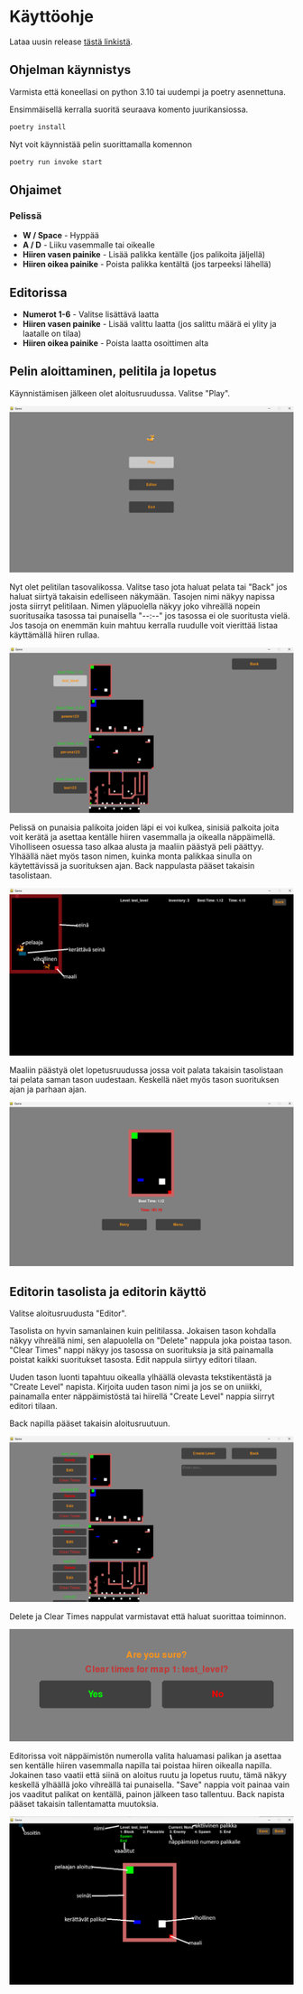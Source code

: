 # Käyttöohje

Lataa uusin release [tästä linkistä](https://github.com/Zediyo/ot-harjoitustyo/releases).

## Ohjelman käynnistys

Varmista että koneellasi on python 3.10 tai uudempi ja poetry asennettuna.

Ensimmäisellä kerralla suoritä seuraava komento juurikansiossa.

```bash
poetry install
```

Nyt voit käynnistää pelin suorittamalla komennon

```bash
poetry run invoke start
```

## Ohjaimet

### Pelissä
- **W / Space** - Hyppää
- **A / D** - Liiku vasemmalle tai oikealle
- **Hiiren vasen painike** - Lisää palikka kentälle (jos palikoita jäljellä)
- **Hiiren oikea painike** - Poista palikka kentältä (jos tarpeeksi lähellä)

## Editorissa
- **Numerot 1-6** - Valitse lisättävä laatta
- **Hiiren vasen painike** - Lisää valittu laatta (jos salittu määrä ei ylity ja laatalle on tilaa)
- **Hiiren oikea painike** - Poista laatta osoittimen alta

## Pelin aloittaminen, pelitila ja lopetus

Käynnistämisen jälkeen olet aloitusruudussa. Valitse "Play".

![peli1](./kuvat/peli1.png)

Nyt olet pelitilan tasovalikossa. Valitse taso jota haluat pelata tai "Back" jos haluat siirtyä takaisin edelliseen näkymään.
Tasojen nimi näkyy napissa josta siirryt pelitilaan. Nimen yläpuolella näkyy joko vihreällä nopein suoritusaika tasossa tai punaisella "--:--" jos tasossa ei ole suoritusta vielä. Jos tasoja on enemmän kuin mahtuu kerralla ruudulle voit vierittää listaa käyttämällä hiiren rullaa.

![peli2](./kuvat/peli2.png)

Pelissä on punaisia palikoita joiden läpi ei voi kulkea, sinisiä palkoita joita voit kerätä ja asettaa kentälle hiiren vasemmalla ja oikealla näppäimellä.
Viholliseen osuessa taso alkaa alusta ja maaliin päästyä peli päättyy.
Ylhäällä näet myös tason nimen, kuinka monta palikkaa sinulla on käytettävissä ja suorituksen ajan.
Back nappulasta pääset takaisin tasolistaan.

![peli3](./kuvat/peli3.png)

Maaliin päästyä olet lopetusruudussa jossa voit palata takaisin tasolistaan tai pelata saman tason uudestaan.
Keskellä näet myös tason suorituksen ajan ja parhaan ajan.

![peli4](./kuvat/peli4.png)


## Editorin tasolista ja editorin käyttö

Valitse aloitusruudusta "Editor".

Tasolista on hyvin samanlainen kuin pelitilassa. Jokaisen tason kohdalla näkyy vihreällä nimi, sen alapuolella on "Delete" nappula joka poistaa tason. "Clear Times" nappi näkyy jos tasossa on suorituksia ja sitä painamalla poistat kaikki suoritukset tasosta. Edit nappula siirtyy editori tilaan.

Uuden tason luonti tapahtuu oikealla ylhäällä olevasta tekstikentästä ja "Create Level" napista. Kirjoita uuden tason nimi ja jos se on uniikki, painamalla enter näppäimistöstä tai hiirellä "Create Level" nappia siirryt editori tilaan.

Back napilla pääset takaisin aloitusruutuun.

![editor1](./kuvat/editori1.png)

Delete ja Clear Times nappulat varmistavat että haluat suorittaa toiminnon.

![confirm1](./kuvat/confirm1.png)

Editorissa voit näppäimistön numerolla valita haluamasi palikan ja asettaa sen kentälle hiiren vasemmalla napilla tai poistaa hiiren oikealla napilla. Jokainen taso vaatii että siinä on aloitus ruutu ja lopetus ruutu, tämä näkyy keskellä ylhäällä joko vihreällä tai punaisella. "Save" nappia voit painaa vain jos vaaditut palikat on kentällä, painon jälkeen taso tallentuu. Back napista pääset takaisin tallentamatta muutoksia.

![editor2](./kuvat/editori2.png)
